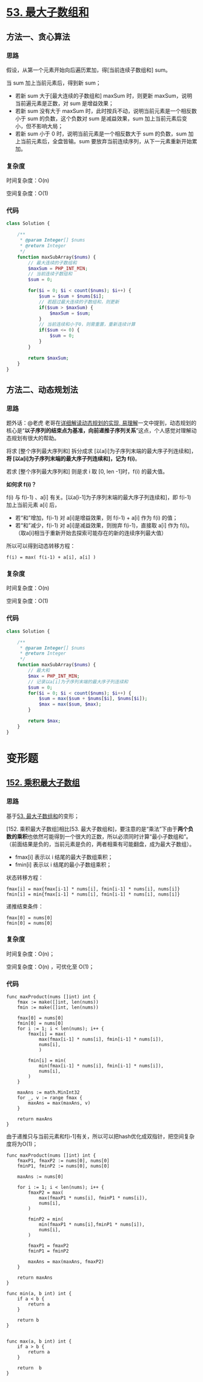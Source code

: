 # [53. 最大子数组和](https://leetcode.cn/problems/maximum-subarray/)

## 方法一、贪心算法

### 思路

假设，从第一个元素开始向后遍历累加，得[当前连续子数组和] sum。

当 sum 加上当前元素后，得到新 sum；
- 若新 sum 大于[最大连续的子数组和] maxSum 时，则更新 maxSum，说明当前遍元素是正数，对 sum 是增益效果；
- 若新 sum 没有大于 maxSum 时，此时按兵不动，说明当前元素是一个相反数小于 sum 的负数，这个负数对 sum 是减益效果，sum 加上当前元素后变小，但不影响大局；
- 若新 sum 小于 0 时，说明当前元素是一个相反数大于 sum 的负数，sum 加上当前元素后，全盘皆输。sum 要放弃当前连续序列，从下一元素重新开始累加。

### 复杂度

时间复杂度：O(n)

空间复杂度：O(1)

### 代码

```php
class Solution {

    /**
     * @param Integer[] $nums
     * @return Integer
     */
    function maxSubArray($nums) {
        // 最大连续的子数组和
        $maxSum = PHP_INT_MIN;
        // 当前连续子数组和
        $sum = 0;

        for($i = 0; $i < count($nums); $i++) {
            $sum = $sum + $nums[$i];
            // 若超过最大连续的子数组和，则更新
            if($sum > $maxSum) {
                $maxSum = $sum;
            }
            // 当前连续和小于0，则需重置，重新连续计算
            if($sum <= 0) {
                $sum = 0;
            }
        }

        return $maxSum;
    }
}
```

## 方法二、动态规划法

### 思路

题外话：@老虎 老哥在[详细解读动态规划的实现, 易理解](https://leetcode-cn.com/problems/maximum-subarray/solution/xiang-xi-jie-du-dong-tai-gui-hua-de-shi-xian-yi-li/)一文中提到，动态规划的核心是“**以子序列的结束点为基准，向前递推子序列关系**”这点，个人感觉对理解动态规划有很大的帮助。

将求 [整个序列最大序列和] 拆分成求 [以a[i]为子序列末端的最大序子列连续和]，**将 [以a[i]为子序列末端的最大序子列连续和]，记为 f(i)**。

若求 [整个序列最大序列和] 则是求 i 取 [0, len -1]时，f(i) 的最大值。

**如何求 f(i)？**

f(i) 与 f(i-1) 、a[i] 有关。[以a[i-1]为子序列末端的最大序子列连续和]，即 f(i-1) 加上当前元素 a[i] 后，

- 若“和”增加，f(i-1) 对 a[i]是增益效果，则 f(i-1) + a[i] 作为 f(i) 的值；
- 若“和”减少，f(i-1) 对 a[i]是减益效果，则抛弃 f(i-1)，直接取 a[i] 作为 f(i)。（取a[i]相当于重新开始去探索可能存在的新的连续序列最大值）

所以可以得到动态转移方程：

    f(i) = max( f(i-1) + a[i], a[i] )

### 复杂度

时间复杂度：O(n)

空间复杂度：O(1)

### 代码

```php
class Solution {

    /**
     * @param Integer[] $nums
     * @return Integer
     */
    function maxSubArray($nums) {
        // 最大和 
        $max = PHP_INT_MIN;
        // 记录以a[i]为子序列末端的最大序子列连续和
        $sum = 0;
        for($i = 0; $i < count($nums); $i++) {
            $sum = max($sum + $nums[$i], $nums[$i]);
            $max = max($sum, $max);
        }

        return $max;
    }
}
```

# 变形题

## [152. 乘积最大子数组](https://leetcode.cn/problems/maximum-product-subarray/)

### 思路

基于[53. 最大子数组和](https://leetcode.cn/problems/maximum-subarray/)的变形；

[152. 乘积最大子数组]相比[53. 最大子数组和]，要注意的是“乘法”下由于**两个负数的乘积**也依然可能得到一个很大的正数，所以必须同时计算“最小子数组和”。（前面结果是负的，当前元素是负的，两者相乘有可能翻盘，成为最大子数组）。

- fmax[i] 表示以 i 结尾的最大子数组乘积；
- fmin[i] 表示以 i 结尾的最小子数组乘积；

状态转移方程：

    fmax[i] = max{fmax[i-1] * nums[i], fmin[i-1] * nums[i], nums[i]}
    fmin[i] = min{fmax[i-1] * nums[i], fmin[i-1] * nums[i], nums[i]}

递推结束条件：

    fmax[0] = nums[0]
    fmin[0] = nums[0]

### 复杂度

时间复杂度：O(n)；

空间复杂度：O(n) ，可优化至 O(1)；

### 代码

```golang
func maxProduct(nums []int) int {
	fmax := make([]int, len(nums))
	fmin := make([]int, len(nums))

	fmax[0] = nums[0]
	fmin[0] = nums[0]
	for i := 1; i < len(nums); i++ {
		fmax[i] = max(
			max(fmax[i-1] * nums[i], fmin[i-1] * nums[i]),
			nums[i],
			)

		fmin[i] = min(
			min(fmax[i-1] * nums[i], fmin[i-1] * nums[i]),
			nums[i],
		)
	}

	maxAns := math.MinInt32
	for _, v := range fmax {
		maxAns = max(maxAns, v)
	}

	return maxAns
}
```

由于递推只与当前元素和f[i-1]有关，所以可以把hash优化成双指针，把空间复杂度将为O(1)；

```golang
func maxProduct(nums []int) int {
	fmaxP1, fmaxP2 := nums[0], nums[0]
	fminP1, fminP2 := nums[0], nums[0]

	maxAns := nums[0]

	for i := 1; i < len(nums); i++ {
		fmaxP2 = max(
			max(fmaxP1 * nums[i], fminP1 * nums[i]),
			nums[i],
		)

		fminP2 = min(
			min(fmaxP1 * nums[i],fminP1 * nums[i]),
			nums[i],
		)

		fmaxP1 = fmaxP2
		fminP1 = fminP2

		maxAns = max(maxAns, fmaxP2)
	}

	return maxAns
}

func min(a, b int) int {
	if a < b {
		return a
	}

	return b
}


func max(a, b int) int {
	if a > b {
		return a
	}

	return  b
}
```